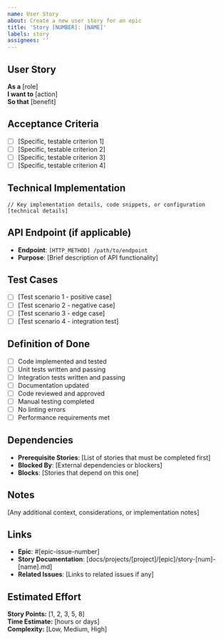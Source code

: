 ```yaml
---
name: User Story
about: Create a new user story for an epic
title: 'Story [NUMBER]: [NAME]'
labels: story
assignees: ''
---
```


## User Story
**As a** [role]  
**I want to** [action]  
**So that** [benefit]

## Acceptance Criteria
- [ ] [Specific, testable criterion 1]
- [ ] [Specific, testable criterion 2]
- [ ] [Specific, testable criterion 3]
- [ ] [Specific, testable criterion 4]

## Technical Implementation
```[language]
// Key implementation details, code snippets, or configuration
[technical details]
```

## API Endpoint (if applicable)
- **Endpoint**: `[HTTP_METHOD] /path/to/endpoint`
- **Purpose**: [Brief description of API functionality]

## Test Cases
- [ ] [Test scenario 1 - positive case]
- [ ] [Test scenario 2 - negative case]
- [ ] [Test scenario 3 - edge case]
- [ ] [Test scenario 4 - integration test]

## Definition of Done
- [ ] Code implemented and tested
- [ ] Unit tests written and passing
- [ ] Integration tests written and passing
- [ ] Documentation updated
- [ ] Code reviewed and approved
- [ ] Manual testing completed
- [ ] No linting errors
- [ ] Performance requirements met

## Dependencies
- **Prerequisite Stories**: [List of stories that must be completed first]
- **Blocked By**: [External dependencies or blockers]
- **Blocks**: [Stories that depend on this one]

## Notes
[Any additional context, considerations, or implementation notes]

## Links
- **Epic**: #[epic-issue-number]
- **Story Documentation**: [docs/projects/[project]/[epic]/story-[num]-[name].md]
- **Related Issues**: [Links to related issues if any]

## Estimated Effort
**Story Points:** [1, 2, 3, 5, 8]  
**Time Estimate:** [hours or days]  
**Complexity:** [Low, Medium, High]
